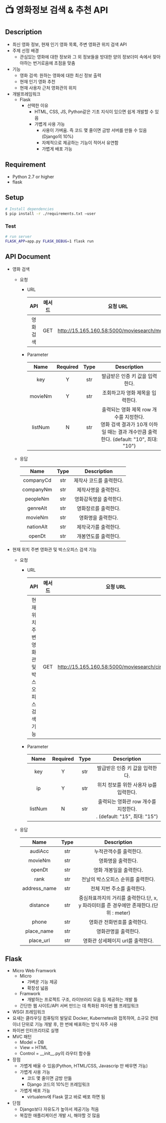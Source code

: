 # :tv: 영화정보 검색 & 추천 API 



## Description

* 최신 영화 정보, 현재 인기 영화 목록, 주변 영화관 위치 검색 API
* 주제 선정 배경
  * 관심있는 영화에 대한 정보와 그 외 정보들을 방대한 양의 정보더미 속에서 찾아야하는 번거로음에 초점을 맞춤
* 기능
  * 영화 검색: 원하는 영화에 대한 최신 정보 출력
  * 현재 인기 영화 추천
  * 현재 사용자 근처 영화관의 위치 
* 개발프레임워크
  * Flask
    * 선택한 이유
      * HTML, CSS, JS, Python같은 기초 지식이 있으면 쉽게 개발할 수 있음
      * 가볍게 사용 가능
        *  사용이 가벼움. 즉 코드 몇 줄이면 금방 서버를 만들 수 있음 (Django의 10%)
        *  자체적으로 제공하는 기능이 적어서 유연함
        *  가볍게 배포 가능


## Requirement

* Python 2.7 or higher
* flask



## Setup

```bash
# Install dependencies
$ pip install -r ./requirements.txt –user
```



### Test

```bash
# run server
FLASK_APP=app.py FLASK_DEBUG=1 flask run
```



## API Document

* 영화 검색

  * 요청

    * URL

      |    API    | 메서드 |                    요청 URL                     | 출력 포맷 |
      | :-------: | :----: | :---------------------------------------------: | :-------: |
      | 영화 검색 |  GET   | http://15.165.160.58:5000/moviesearch/movieinfo |   JSON    |

    * Parameter

      |  Name   | Required | Type |                         Description                          |
      | :-----: | :------: | :--: | :----------------------------------------------------------: |
      |   key   |    Y     | str  |               발급받은 인증 키 값을 입력한다.                |
      | movieNm |    Y     | str  |               조회하고자 영화 제목을 입력한다.               |
      | listNum |    N     | str  | 출력되는 영화 제목 row 개수를 지정한다.<br />영화 검색 결과가 10개 이하일 때는 결과 개수만큼 출력한다. (default: "10",  최대: "10") |

  * 응답

    |   Name    | Type |       Description       |
    | :-------: | :--: | :---------------------: |
    | companyCd | str  | 제작사 코드를 출력한다. |
    | companyNm | str  |  제작사명을 출력한다.   |
    | peopleNm  | str  | 영화감독명을 출력한다.  |
    | genreAlt  | str  |  영화장르를 출력한다.   |
    |  movieNm  | str  |   영화명을 출력한다.    |
    | nationAlt | str  |  제작국가를 출력한다.   |
    |  openDt   | str  |  개봉연도를 출력한다.   |

    

* 현재 위치 주변 영화관 및 박스오피스 검색 기능

  * 요청

    * URL

      |                        API                         | 메서드 |                    요청 URL                    | 출력 포맷 |
      | :------------------------------------------------: | :----: | :--------------------------------------------: | :-------: |
      | 현재 위치 주변 영화관 및<br />박스오피스 검색 기능 |  GET   | http://15.165.160.58:5000/moviesearch/cineinfo |   JSON    |

    * Parameter

      |  Name   | Required | Type |                         Description                          |
      | :-----: | :------: | :--: | :----------------------------------------------------------: |
      |   key   |    Y     | str  |               발급받은 인증 키 값을 입력한다.                |
      |   ip    |    Y     | str  |            위치 정보를 위한 사용자 ip를 입력한다.            |
      | listNum |    N     | str  | 출력되는 영화관 row 개수를 지정한다.<br />. (default: "15",  최대: "15") |

  * 응답

    |     Name     | Type |                         Description                          |
    | :----------: | :--: | :----------------------------------------------------------: |
    |   audiAcc    | str  |                    누적관객수를 출력한다.                    |
    |   movieNm    | str  |                      영화명을 출력한다.                      |
    |    openDt    | str  |                   영화 개봉일을 출력한다.                    |
    |     rank     | str  |              전날의 박스오피스 순위를 출력한다.              |
    | address_name | str  |                  전체 지번 주소를 출력한다.                  |
    |   distance   | str  | 중심좌표까지의 거리를 출력한다.단, x, y 파라미터를 준 경우에만 존재한다.(단위 : meter) |
    |    phone     | str  |                 영화관 전화번호를 출력한다.                  |
    |  place_name  | str  |                     영화관명을 출력한다.                     |
    |  place_url   | str  |              영화관 상세페이지 url를 출력한다.               |
    

## Flask
 * Micro Web Framwork
   * Micro
     * 가벼운 기능 제공
     * 확장성 넓음
   * Framwork
     * 개발하는 프로젝트 구조, 라이브러리 모음 등 제공하는 개발 틀
   * 간단한 웹 사이트/API 서버 만드는 데 특화된 파이썬 웹 프레임워크
 * WSGI 프레임워크
 * 요새는 클라우딩 컴퓨팅의 발달로 Docker, Kubernetes와 접목하여, 소규모 컨테이너 단위로 기능 개발 후, 한 번에 배포하는 방식 자주 사용
 * 파이썬 인터프리터로 실행
 * MVC 패턴
   * Model  = DB
   * View = HTML
   * Control = \_\_init__.py의 라우터 함수들
 * 장점
   * 가볍게 배울 수 있음(Python, HTML/CSS, Javascrip 만 배우면 가능)
   * 가볍게 사용 가능
     * 코드 몇 줄이면 금방 만듦
     * Django 코드의 10%인 프레임워크
   * 가볍게 배포 가능
     *  virtualenv에 Flask 깔고 바로 배포 하면 됨
 * 단점
   * Django보다 자유도가 높아서 제공기능 적음
   * 복잡한 애플리케이션 개발 시, 해야할 것 많음 
